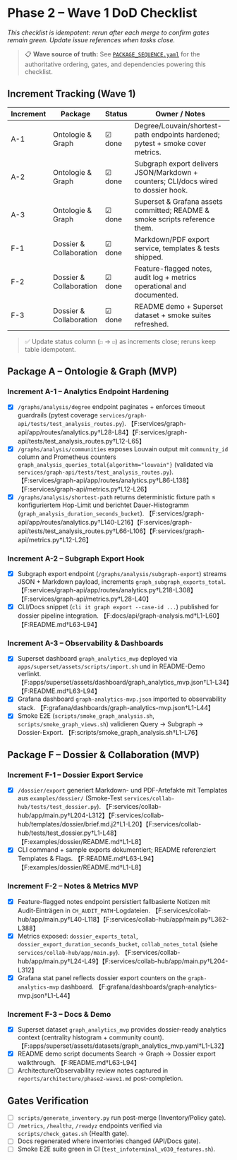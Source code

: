 # Phase 2 – Wave 1 DoD Checklist

_This checklist is idempotent: rerun after each merge to confirm gates remain green. Update issue references when tasks close._

> 📋 **Wave source of truth:** See [`PACKAGE_SEQUENCE.yaml`](PACKAGE_SEQUENCE.yaml) for the authoritative ordering,
> gates, and dependencies powering this checklist.

## Increment Tracking (Wave 1)

| Increment | Package | Status | Owner / Notes |
| --- | --- | --- | --- |
| A-1 | Ontologie & Graph | ☑ done | Degree/Louvain/shortest-path endpoints hardened; pytest + smoke cover metrics. |
| A-2 | Ontologie & Graph | ☑ done | Subgraph export delivers JSON/Markdown + counters; CLI/docs wired to dossier hook. |
| A-3 | Ontologie & Graph | ☑ done | Superset & Grafana assets committed; README & smoke scripts reference them. |
| F-1 | Dossier & Collaboration | ☑ done | Markdown/PDF export service, templates & tests shipped. |
| F-2 | Dossier & Collaboration | ☑ done | Feature-flagged notes, audit log + metrics operational and documented. |
| F-3 | Dossier & Collaboration | ☑ done | README demo + Superset dataset + smoke suites refreshed. |

> ✅ Update status column (`☐` → `☑`) as increments close; reruns keep table idempotent.

## Package A – Ontologie & Graph (MVP)

### Increment A-1 – Analytics Endpoint Hardening
- [x] `/graphs/analysis/degree` endpoint paginates + enforces timeout guardrails (pytest coverage `services/graph-api/tests/test_analysis_routes.py`). 【F:services/graph-api/app/routes/analytics.py†L28-L84】【F:services/graph-api/tests/test_analysis_routes.py†L12-L65】
- [x] `/graphs/analysis/communities` exposes Louvain output mit `community_id` column and Prometheus counters `graph_analysis_queries_total{algorithm="louvain"}` (validated via `services/graph-api/tests/test_analysis_routes.py`). 【F:services/graph-api/app/routes/analytics.py†L86-L138】【F:services/graph-api/metrics.py†L12-L26】
- [x] `/graphs/analysis/shortest-path` returns deterministic fixture path ≤ konfiguriertem Hop-Limit und berichtet Dauer-Histogramm (`graph_analysis_duration_seconds_bucket`). 【F:services/graph-api/app/routes/analytics.py†L140-L216】【F:services/graph-api/tests/test_analysis_routes.py†L66-L106】【F:services/graph-api/metrics.py†L12-L26】

### Increment A-2 – Subgraph Export Hook
- [x] Subgraph export endpoint (`/graphs/analysis/subgraph-export`) streams JSON + Markdown payload, increments `graph_subgraph_exports_total`. 【F:services/graph-api/app/routes/analytics.py†L218-L308】【F:services/graph-api/metrics.py†L28-L40】
- [x] CLI/Docs snippet (`cli it graph export --case-id ...`) published for dossier pipeline integration. 【F:docs/api/graph-analysis.md†L1-L60】【F:README.md†L63-L94】

### Increment A-3 – Observability & Dashboards
- [x] Superset dashboard `graph_analytics_mvp` deployed via `apps/superset/assets/scripts/import.sh` und in README-Demo verlinkt. 【F:apps/superset/assets/dashboard/graph_analytics_mvp.json†L1-L34】【F:README.md†L63-L94】
- [x] Grafana dashboard `graph-analytics-mvp.json` imported to observability stack. 【F:grafana/dashboards/graph-analytics-mvp.json†L1-L44】
- [x] Smoke E2E (`scripts/smoke_graph_analysis.sh`, `scripts/smoke_graph_views.sh`) validieren Query → Subgraph → Dossier-Export. 【F:scripts/smoke_graph_analysis.sh†L1-L76】

## Package F – Dossier & Collaboration (MVP)

### Increment F-1 – Dossier Export Service
- [x] `/dossier/export` generiert Markdown- und PDF-Artefakte mit Templates aus `examples/dossier/` (Smoke-Test `services/collab-hub/tests/test_dossier.py`). 【F:services/collab-hub/app/main.py†L204-L312】【F:services/collab-hub/templates/dossier/brief.md.j2†L1-L20】【F:services/collab-hub/tests/test_dossier.py†L1-L48】【F:examples/dossier/README.md†L1-L8】
- [x] CLI command + sample exports dokumentiert; README referenziert Templates & Flags. 【F:README.md†L63-L94】【F:examples/dossier/README.md†L1-L8】

### Increment F-2 – Notes & Metrics MVP
- [x] Feature-flagged notes endpoint persistiert fallbasierte Notizen mit Audit-Einträgen in `CH_AUDIT_PATH`-Logdateien. 【F:services/collab-hub/app/main.py†L40-L118】【F:services/collab-hub/app/main.py†L362-L388】
- [x] Metrics exposed: `dossier_exports_total`, `dossier_export_duration_seconds_bucket`, `collab_notes_total` (siehe `services/collab-hub/app/main.py`). 【F:services/collab-hub/app/main.py†L24-L49】【F:services/collab-hub/app/main.py†L204-L312】
- [x] Grafana stat panel reflects dossier export counters on the `graph-analytics-mvp` dashboard. 【F:grafana/dashboards/graph-analytics-mvp.json†L1-L44】

### Increment F-3 – Docs & Demo
- [x] Superset dataset `graph_analytics_mvp` provides dossier-ready analytics context (centrality histogram + community count). 【F:apps/superset/assets/datasets/graph_analytics_mvp.yaml†L1-L32】
- [x] README demo script documents Search → Graph → Dossier export walkthrough. 【F:README.md†L63-L94】
- [ ] Architecture/Observability review notes captured in `reports/architecture/phase2-wave1.md` post-completion.

## Gates Verification

- [ ] `scripts/generate_inventory.py` run post-merge (Inventory/Policy gate).
- [ ] `/metrics`, `/healthz`, `/readyz` endpoints verified via `scripts/check_gates.sh` (Health gate).
- [ ] Docs regenerated where inventories changed (API/Docs gate).
- [ ] Smoke E2E suite green in CI (`test_infoterminal_v030_features.sh`).
